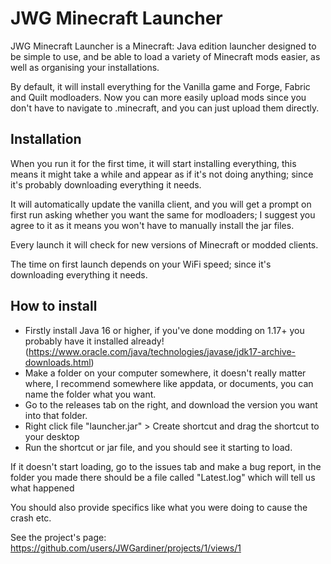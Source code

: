 # JWG Minecraft Launcher

JWG Minecraft Launcher is a Minecraft: Java edition launcher designed to be simple to use, and be able to load a variety of Minecraft mods easier, as well as organising your installations.

By default, it will install everything for the Vanilla game and Forge, Fabric and Quilt modloaders. Now you can more easily upload mods since you don't have to navigate to .minecraft, and you can just upload them directly.

## Installation

When you run it for the first time, it will start installing everything, this means it might take a while and appear as if it's not doing anything; since it's probably downloading everything it needs.

It will automatically update the vanilla client, and you will get a prompt on first run asking whether you want the same for modloaders; I suggest you agree to it as it means you won't have to manually install the jar files.

Every launch it will check for new versions of Minecraft or modded clients.

The time on first launch depends on your WiFi speed; since it's downloading everything it needs.

## How to install

- Firstly install Java 16 or higher, if you've done modding on 1.17+ you probably have it installed already! (https://www.oracle.com/java/technologies/javase/jdk17-archive-downloads.html)
- Make a folder on your computer somewhere, it doesn't really matter where, I recommend somewhere like appdata, or documents, you can name the folder what you want.
- Go to the releases tab on the right, and download the version you want into that folder.
- Right click file "launcher.jar" > Create shortcut and drag the shortcut to your desktop
- Run the shortcut or jar file, and you should see it starting to load.

If it doesn't start loading, go to the issues tab and make a bug report, in the folder you made there should be a file called "Latest.log" which will tell us what happened

You should also provide specifics like what you were doing to cause the crash etc.

See the project's page: https://github.com/users/JWGardiner/projects/1/views/1
